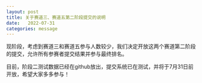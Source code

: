 ```yaml
---
layout: post
title: 关于赛道三、赛道五第二阶段提交的说明
date:   2022-07-31
categories: message
---
```


现阶段，考虑到赛道三和赛道五参与人数较少，我们决定开放这两个赛道第二阶段的提交，允许所有参赛者提交结果并参与最终排名。

目前，阶段二测试数据已经在github放出，提交系统已在测试，并将于7月31日前开放，希望大家多多参与！
